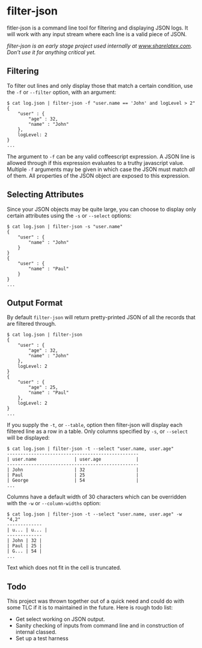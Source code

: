 filter-json
===========

fitler-json is a command line tool for filtering and displaying JSON logs. It
will work with any input stream where each line is a valid piece of JSON.

_filter-json is an early stage project used internally at www.sharelatex.com.
Don't use it for anything critical yet._

Filtering
---------

To filter out lines and only display those that match a certain condition, use
the `-f` or `--filter` option, with an argument:

    $ cat log.json | filter-json -f "user.name == 'John' and logLevel > 2"
    {
        "user" : {
            "age" : 32,
            "name" : "John"
        },
        logLevel: 2
    }
    ...

The argument to `-f` can be any valid coffeescript expression. A JSON line is
allowed through if this expression evaluates to a truthy javascript value.
Multiple `-f` arguments may be given in which case the JSON must match _all_ of
them. All properties of the JSON object are exposed to this expression.

Selecting Attributes
--------------------

Since your JSON objects may be quite large, you can choose to display only
certain attributes using the `-s` or `--select` options:

    $ cat log.json | filter-json -s "user.name"
    {
        "user" : {
            "name" : "John"
        }
    }
    {
        "user" : {
            "name" : "Paul"
        }
    }
    ...      

Output Format
-------------

By default `filter-json` will return pretty-printed JSON of all the records that
are filtered through.

    $ cat log.json | filter-json
    {
        "user" : {
            "age" : 32,
            "name" : "John"
        },
        logLevel: 2
    }
    {
        "user" : {
            "age" : 25,
            "name" : "Paul"
        },
        logLevel: 2
    }
    ...      

If you supply the `-t`, or `--table`, option then filter-json will display each
filtered line as a row in a table. Only columns specified by `-s`, or `--select`
will be displayed:

    $ cat log.json | filter-json -t --select "user.name, user.age"
    -------------------------------------------------
    | user.name              | user.age             |
    -------------------------------------------------
    | John                   | 32                   |
    | Paul                   | 25                   |
    | George                 | 54                   |
    ...

Columns have a default width of 30 characters which can be overridden with the
`-w` or `--column-widths` option:

    $ cat log.json | filter-json -t --select "user.name, user.age" -w "4,2"
    -------------
    | u... | u... |
    -------------
    | John | 32 |
    | Paul | 25 |
    | G... | 54 |
    ...

Text which does not fit in the cell is truncated. 

Todo
----

This project was thrown together out of a quick need and could do with some TLC
if it is to maintained in the future. Here is rough todo list:

* Get select working on JSON output.
* Sanity checking of inputs from command line and in construction of internal
  classed.
* Set up a test harness

